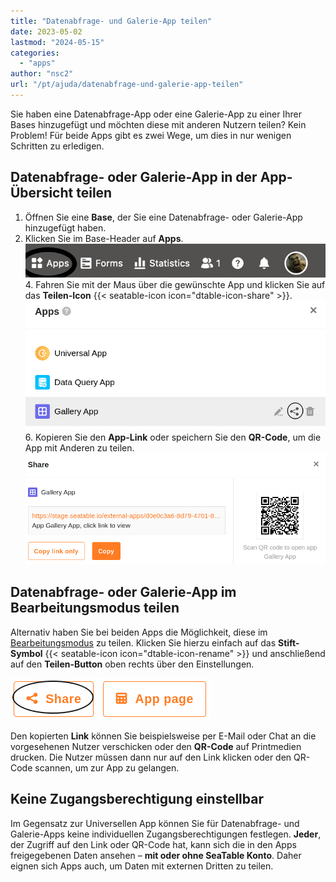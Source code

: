 ```yaml
---
title: "Datenabfrage- und Galerie-App teilen"
date: 2023-05-02
lastmod: "2024-05-15"
categories: 
  - "apps"
author: "nsc2"
url: "/pt/ajuda/datenabfrage-und-galerie-app-teilen"
---
```


Sie haben eine Datenabfrage-App oder eine Galerie-App zu einer Ihrer Bases hinzugefügt und möchten diese mit anderen Nutzern teilen? Kein Problem! Für beide Apps gibt es zwei Wege, um dies in nur wenigen Schritten zu erledigen.

## Datenabfrage- oder Galerie-App in der App-Übersicht teilen

1. Öffnen Sie eine **Base**, der Sie eine Datenabfrage- oder Galerie-App hinzugefügt haben.
2. Klicken Sie im Base-Header auf **Apps**.
![Klicken Sie im Base-Header auf Apps](images/click-apps-in-the-base-header.jpg)4. Fahren Sie mit der Maus über die gewünschte App und klicken Sie auf das **Teilen-Icon** {{< seatable-icon icon="dtable-icon-share" >}}.
![Fahren Sie mit der Maus über die gewünschte App und klicken Sie auf das Teilen-Symbol](images/share-app-via-reiter-icon.png)6. Kopieren Sie den **App-Link** oder speichern Sie den **QR-Code**, um die App mit Anderen zu teilen.
![Teilen der Datenabfrage- und Galerie-App über den Reiter Apps im Base-Header](images/share-app-via-reiter.png)

## Datenabfrage- oder Galerie-App im Bearbeitungsmodus teilen

Alternativ haben Sie bei beiden Apps die Möglichkeit, diese im [Bearbeitungsmodus](https://seatable.io/docs/apps/apps-bearbeiten/) zu teilen. Klicken Sie hierzu einfach auf das **Stift-Symbol** {{< seatable-icon icon="dtable-icon-rename" >}} und anschließend auf den **Teilen-Button** oben rechts über den Einstellungen.

![Galerie- und Datenabfrage-App über die geöffnete App teilen](images/share-galery-and-data-query-app-alternative-way.png)

Den kopierten **Link** können Sie beispielsweise per E-Mail oder Chat an die vorgesehenen Nutzer verschicken oder den **QR-Code** auf Printmedien drucken. Die Nutzer müssen dann nur auf den Link klicken oder den QR-Code scannen, um zur App zu gelangen.

## Keine Zugangsberechtigung einstellbar

Im Gegensatz zur Universellen App können Sie für Datenabfrage- und Galerie-Apps keine individuellen Zugangsberechtigungen festlegen. **Jeder**, der Zugriff auf den Link oder QR-Code hat, kann sich die in den Apps freigegebenen Daten ansehen – **mit oder ohne SeaTable Konto**. Daher eignen sich Apps auch, um Daten mit externen Dritten zu teilen.
